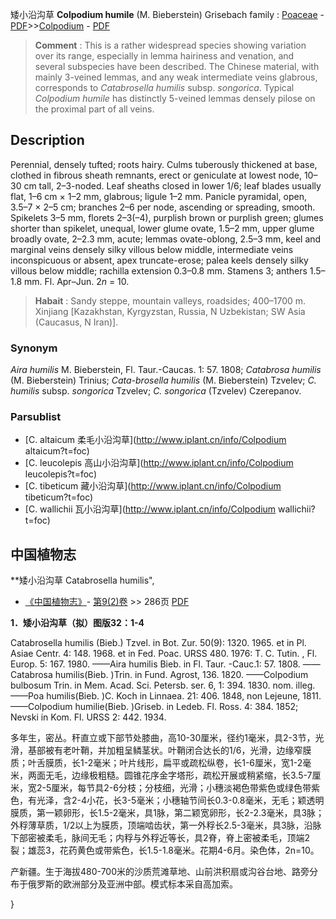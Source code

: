 矮小沿沟草 **Colpodium humile** (M. Bieberstein) Grisebach
family : [Poaceae](http://www.iplant.cn/info/Poaceae?t=foc) - [PDF](http://www.iplant.cn/foc/pdf/Poaceae.pdf)>>[Colpodium](http://www.iplant.cn/info/Colpodium?t=foc) - [PDF](http://www.iplant.cn/foc/pdf/Colpodium.pdf)


> **Comment** : 
> This is a rather widespread species showing variation over its range, especially in lemma hairiness and venation, and several subspecies have been described. The Chinese material, with mainly 3-veined lemmas, and any weak intermediate veins glabrous, corresponds to *Catabrosella humilis* subsp. *songorica*. Typical *Colpodium humile* has distinctly 5-veined lemmas densely pilose on the proximal part of all veins.

## Description

Perennial, densely tufted; roots hairy. Culms tuberously thickened at base, clothed in fibrous sheath remnants, erect or geniculate at lowest node, 10–30 cm tall, 2–3-noded. Leaf sheaths closed in lower 1/6; leaf blades usually flat, 1–6 cm × 1–2 mm, glabrous; ligule 1–2 mm. Panicle pyramidal, open, 3.5–7 × 2–5 cm; branches 2–6 per node, ascending or spreading, smooth. Spikelets 3–5 mm, florets 2–3(–4), purplish brown or purplish green; glumes shorter than spikelet, unequal, lower glume ovate, 1.5–2 mm, upper glume broadly ovate, 2–2.3 mm, acute; lemmas ovate-oblong, 2.5–3 mm, keel and marginal veins densely silky villous below middle, intermediate veins inconspicuous or absent, apex truncate-erose; palea keels densely silky villous below middle; rachilla extension 0.3–0.8 mm. Stamens 3; anthers 1.5–1.8 mm. Fl. Apr–Jun. 2*n* = 10.


> **Habait** : 
> Sandy steppe, mountain valleys, roadsides; 400–1700 m. Xinjiang [Kazakhstan, Kyrgyzstan, Russia, N Uzbekistan; SW Asia (Caucasus, N Iran)].

### Synonym
*Aira humilis* M. Bieberstein, Fl. Taur.-Caucas. 1: 57. 1808; *Catabrosa humilis* (M. Bieberstein) Trinius; *Cata-brosella humilis* (M. Bieberstein) Tzvelev; *C. humilis* subsp. *songorica* Tzvelev; *C. songorica* (Tzvelev) Czerepanov.

### Parsublist

* [C.  altaicum  柔毛小沿沟草](http://www.iplant.cn/info/Colpodium altaicum?t=foc)
* [C.  leucolepis  高山小沿沟草](http://www.iplant.cn/info/Colpodium leucolepis?t=foc)
* [C.  tibeticum  藏小沿沟草](http://www.iplant.cn/info/Colpodium tibeticum?t=foc)
* [C.  wallichii  瓦小沿沟草](http://www.iplant.cn/info/Colpodium wallichii?t=foc)

## 中国植物志

**矮小沿沟草 Catabrosella humilis",

* [《中国植物志》](http://www.iplant.cn/frps)- [第9(2)卷](http://www.iplant.cn/frps/vol/9(2)) >> 286页 [PDF](http://www.iplant.cn/frps/pdf/9(2)/286.pdf)


**1．矮小沿沟草（拟）图版32：1-4**

Catabrosella humilis (Bieb.) Tzvel. in Bot. Zur. 50(9): 1320. 1965. et in Pl. Asiae Centr. 4: 148. 1968. et in Fed. Poac. URSS 480. 1976: T. C. Tutin. , Fl. Europ. 5: 167. 1980. ——Aira humilis Bieb. in Fl. Taur. -Cauc.1: 57. 1808. ——Catabrosa humilis(Bieb. )Trin. in Fund. Agrost, 136. 1820. ——Colpodium bulbosum Trin. in Mem. Acad. Sci. Petersb. ser. 6, 1: 394. 1830. nom. illeg. ——Poa humilis(Bieb. )C. Koch in Linnaea. 21: 406. 1848, non Lejeune, 1811. ——Colpodium humilie(Bieb. )Griseb. in Ledeb. Fl. Ross. 4: 384. 1852; Nevski in Kom. Fl. URSS 2: 442. 1934.

多年生，密丛。秆直立或下部节处膝曲，高10-30厘米，径约1毫米，具2-3节，光滑，基部被有老叶鞘，并加粗呈鳞茎状。叶鞘闭合达长的1/6，光滑，边缘窄膜质；叶舌膜质，长1-2毫米；叶片线形，扁平或疏松纵卷，长1-6厘米，宽1-2毫米，两面无毛，边缘极粗糙。圆锥花序金字塔形，疏松开展或稍紧缩，长3.5-7厘米，宽2-5厘米，每节具2-6分枝；分枝细，光滑；小穗淡褐色带紫色或绿色带紫色，有光泽，含2-4小花，长3-5毫米；小穗轴节间长0.3-0.8毫米，无毛；颖透明膜质，第一颖卵形，长1.5-2毫米，具1脉，第二颖宽卵形，长2-2.3毫米，具3脉；外稃薄草质，1/2以上为膜质，顶端啮齿状，第一外稃长2.5-3毫米，具3脉，沿脉下部密被柔毛，脉间无毛；内稃与外稃近等长，具2脊，脊上密被柔毛，顶端2裂；雄蕊3，花药黄色或带紫色，长1.5-1.8毫米。花期4-6月。染色体，2n=10。

产新疆。生于海拔480-700米的沙质荒滩草地、山前洪积扇或沟谷台地、路旁分布于俄罗斯的欧洲部分及亚洲中部。模式标本采自高加索。

}